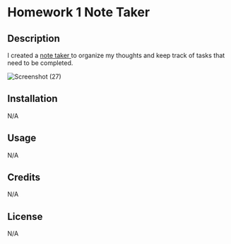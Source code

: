 # Homework 1 Note Taker

## Description

I created a <a href='https://pr-11-note-taker.onrender.com/notes' target='_blank'> note taker </a> to organize my thoughts and keep track of tasks that need to be completed.

![Screenshot (27)](https://github.com/user-attachments/assets/5efee674-7ea5-4682-ada1-2c2fdd70c501)

## Installation

N/A

## Usage

N/A

## Credits

N/A

## License

N/A
